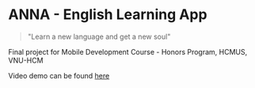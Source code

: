 # ANNA - English Learning App
> "Learn a new language and get a new soul"

Final project for Mobile Development Course - Honors Program, HCMUS, VNU-HCM

Video demo can be found [here](https://youtu.be/TeambhTEffM)
